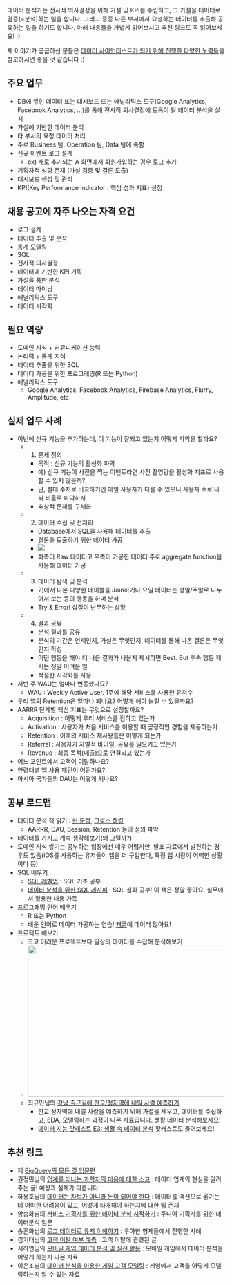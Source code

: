 데이터 분석가는 전사적 의사결정을 위해 가설 및 KPI를 수립하고, 그 가설을 데이터로 검증(=분석)하는 일을 합니다. 그리고 종종 다른 부서에서 요청하는 데이터를 추출해 공유하는 일을 하기도 합니다. 아래 내용들을 가볍게 읽어보시고 추천 링크도 꼭 읽어보세요! :) 

제 이야기가 궁금하신 분들은 [데이터 사이언티스트가 되기 위해 진행한 다양한 노력들](https://zzsza.github.io/diary/2019/04/05/how-to-study-datascience/)을 참고하시면 좋을 것 같습니다 :)

## 주요 업무
- DB에 쌓인 데이터 또는 대시보드 또는 애널리틱스 도구(Google Analytics, Facebook Analytics, ...)를 통해 전사적 의사결정에 도움이 될 데이터 분석을 실시
- 가설에 기반한 데이터 분석
- 타 부서의 요청 데이터 처리
- 주로 Business 팀, Operation 팀, Data 팀에 속함
- 신규 이벤트 로그 설계
	- ex) 새로 추가되는 A 화면에서 회원가입하는 경우 로그 추가 
- 기획자적 성향 존재 (가설 검증 및 결론 도출)
- 대시보드 생성 및 관리
- KPI(Key Performance Indicator : 핵심 성과 지표) 설정

## 채용 공고에 자주 나오는 자격 요건
- 로그 설계
- 데이터 추출 및 분석
- 통계 모델링
- SQL
- 전사적 의사결정
- 데이터에 기반한 KPI 기획
- 가설을 통한 분석
- 데이터 마이닝
- 애널리틱스 도구
- 데이터 시각화 

## 필요 역량
- 도메인 지식 + 커뮤니케이션 능력
- 논리력 + 통계 지식
- 데이터 추출을 위한 SQL
- 데이터 가공을 위한 프로그래밍(R 또는 Python)
- 애널리틱스 도구
	- Google Analytics, Facebook Analytics, Firebase Analytics, Flurry, Amplitude, etc

## 실제 업무 사례
- 이번에 신규 기능을 추가하는데, 이 기능이 잘되고 있는지 어떻게 파악을 할까요?
	- 1) 문제 정의 
		- 목적 : 신규 기능의 활성화 파악
		- 예) 신규 기능이 사진을 찍는 이벤트라면 사진 촬영량을 활성화 지표로 사용할 수 있지 않을까?
		- 단, 절대 수치로 비교하기엔 매일 사용자가 다를 수 있으니 사용자 수로 나눠 비율로 파악하자
		- 추상적 문제를 구체화
	- 2) 데이터 수집 및 전처리
		- Database에서 SQL을 사용해 데이터를 추출
		- 결론을 도출하기 위한 데이터 가공
		- <img src="https://www.dropbox.com/s/r94mjdfsxi84n21/Screenshot%202018-07-22%2000.31.05.png?raw=1">
		- 좌측이 Raw 데이터고 우측이 가공한 데이터
주로 aggregate function을 사용해 데이터 가공 
	- 3) 데이터 탐색 및 분석
		- 2)에서 나온 다양한 테이블을 Join하거나 요일 데이터는 평일/주말로 나누어서 보는 등의 행동을 하며 분석
		- Try & Error! 삽질이 난무하는 상황
	- 4) 결과 공유
		- 분석 결과를 공유
		- 분석의 기간은 언제인지, 가설은 무엇인지, 데이터를 통해 나온 결론은 무엇인지 작성
		- 어떤 행동을 해야 더 나은 결과가 나올지 제시하면 Best. But 후속 행동 제시는 정말 어려운 일
		- 적절한 시각화를 사용
- 저번 주 WAU는 얼마나 변동했나요?
	- WAU : Weekly Active User. 1주에 해당 서비스를 사용한 유저수
- 우리 앱의 Retention은 얼마나 되나요? 어떻게 해야 늘릴 수 있을까요?
- AARRR 단계별 핵심 지표는 무엇으로 설정할까요?
	- Acquisition : 어떻게 우리 서비스를 접하고 있는가
	- Activation : 사용자가 처음 서비스를 이용할 때 긍정적인 경험을 제공하는가
	- Retention : 이후의 서비스 재사용률은 어떻게 되는가
	- Referral : 사용자가 자발적 바이럴, 공유를 일으키고 있는가
	- Revenue : 최종 목적(매출)으로 연결되고 있는가
- 어느 포인트에서 고객이 이탈하나요?  	  
- 연령대별 앱 사용 패턴이 어떤가요?
- 아시아 국가들의 DAU는 어떻게 되나요?

## 공부 로드맵
- 데이터 분석 책 읽기 : [린 분석](http://www.yes24.com/24/goods/11775117?scode=032&OzSrank=1), [그로스 해킹](http://www.yes24.com/24/goods/53220322?scode=032&OzSrank=1)
	- AARRR, DAU, Session, Retention 등의 정의 파악
- 데이터를 가지고 계속 생각해보기(왜 그럴까?)
- 도메인 지식 쌓기는 공부하는 입장에선 매우 어렵지만, 발표 자료에서 발견하는 경우도 있음(iOS를 사용하는 유저들이 앱을 더 구입한다, 특정 앱 시장이 어떠한 상황이다 등)
- SQL 배우기 
	- [SQL 레벨업](http://www.yes24.com/24/goods/24089836?scode=032&OzSrank=2) : SQL 기초 공부
	- [데이터 분석을 위한 SQL 레시피](http://www.yes24.com/24/goods/59411396?scode=032&OzSrank=1) : SQL 심화 공부! 이 책은 정말 좋아요. 실무에서 활용한 내용 가득
- 프로그래밍 언어 배우기
	- R 또는 Python
	- 배운 언어로 데이터 가공하는 연습! [캐글](https://www.kaggle.com/)에 데이터 많아요!
- 프로젝트 해보기
	- 크고 어려운 프로젝트보다 일상의 데이터를 수집해 분석해보기
	- <img src="https://www.dropbox.com/s/puai4036j690e8v/Screenshot%202018-07-22%2001.17.41.png?raw=1" height="350" width="500"> 
	- 최규민님의 [강남 출근길에 판교/정자역에 내릴 사람 예측하기](https://www.slideshare.net/ssuser2fe594/2107-80754131)
		- 판교 정자역에 내릴 사람을 예측하기 위해 가설을 세우고, 데이터를 수집하고, EDA, 모델링하는 과정이 나온 자료입니다. 생활 데이터 분석해보세요!
		- [데이터 지능 팟캐스트 E3: 생활 속 데이터 분석](https://dataintelligence.podbean.com/e/%EB%8D%B0%EC%9D%B4%ED%84%B0-%EC%A7%80%EB%8A%A5-%ED%8C%9F%EC%BA%90%EC%8A%A4%ED%8A%B8-e3%EC%83%9D%ED%99%9C-%EB%8D%B0%EC%9D%B4%ED%84%B0-%EC%9A%B0/) 팟캐스트도 들어보세요!	


## 추천 링크
- 제 [BigQuery의 모든 것 입문편](https://www.slideshare.net/zzsza/bigquery-147073606)
- 권정민님의 [업계를 떠나는 과학자의 마음에 대한 소고](https://cojette.github.io/leavingdatafield/) : 데이터 업계의 현실을 알려주는 글! 예상과 실제가 다릅니다
- 하용호님의 [데이터는 차트가 아니라 돈이 되어야 한다](https://www.slideshare.net/yongho/ss-52116574) : 데이터를 액션으로 옮기는데 어떠한 어려움이 있고, 어떻게 타개해야 하는지에 대한 팁 존재
- 양승화님의 [서비스 기획자를 위한 데이터 분석 시작하기](https://www.slideshare.net/mobile/leoyang991/ss-90038927) : 주니어 기획자를 위한 데이터분석 입문
- 송훈화님의 [로그 데이터로 유저 이해하기](http://woowabros.github.io/woowabros/2017/07/30/logdata.html) : 우아한 형제들에서 진행한 사례
- 김기태님의 [고객 이탈 여부 예측](http://blackdatascientist.blogspot.kr/2014/12/7-churn.html) : 고객 이탈에 관련된 글
- 서하연님의 [모바일 게임 데이터 분석 및 실전 활용](https://www.slideshare.net/5rocks_io/ndc-20140529) : 모바일 게임에서 데이터 분석을 어떻게 하는지 나온 자료
- 이은조님의 [데이터 분석을 이용한 게임 고객 모델링](http://blog.ncsoft.com/?p=25333) : 게임에서 고객을 어떻게 모델링하는지 알 수 있는 자료